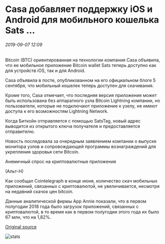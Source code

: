 # Casa добавляет поддержку iOS и Android для мобильного кошелька Sats ...

###### 2019-09-07 12:09

Bitcoin (BTC) ориентированная на технологии компания Casa объявила, что ее мобильное приложение Bitcoin wallet Sats теперь доступно как для устройств iOS, так и для Android.

Casa объявила в посте, опубликованном на его официальном блоге 5 сентября, что мобильный кошелек теперь доступен для скачивания.

Кроме того, Casa отмечает, что последняя версия приложения может быть использована без аппаратного узла Bitcoin Lightning компании, но пользователи, которые не подключают приложение к узелу, не имеют доступа к его возможностям Lightning Network.

Когда Биткойн отправляется с помощью SatsTag, новый адрес выводится из открытого ключа получателя и предоставляется отправителю.

Новость последовала за очередным заявлением компании о выпуске монитора узлов и сопровождающей программы вознаграждений для укрепления здоровья сети Bitcoin.

Анемичный спрос на криптовалютные приложения

(Альт-Н)

Как сообщал Cointelegraph в конце июня, количество скач мобильных приложений, связанных с криптовалютой, не увеличивается, несмотря на недавний скачок цен bitcoin.

Данные аналитической фирмы App Annie показали, что в первом полугодии 2018 года было загрузок приложений, связанных с криптовалютой, в то время как в первом полугодии этого года их было 67 млн, что на 1,82%.

[Original source](https://cointelegraph.com/news/casa-adds-ios-and-android-support-for-sats-mobile-wallet)

![stats](https://c.statcounter.com/11760860/0/a89fa40b/1/ "stats")
